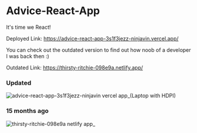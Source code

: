 # Advice-React-App
It's time we React!

Deployed Link: https://advice-react-app-3s1f3jezz-ninjavin.vercel.app/

You can check out the outdated version to find out how noob of a developer I was back then :)

Outdated Link: https://thirsty-ritchie-098e9a.netlify.app/

### Updated
![advice-react-app-3s1f3jezz-ninjavin vercel app_(Laptop with HDPI)](https://user-images.githubusercontent.com/49443829/126836260-0475ee42-e320-45f0-ac03-53e844626a1b.png)

### 15 months ago
![thirsty-ritchie-098e9a netlify app_](https://user-images.githubusercontent.com/49443829/126836233-d564ea2d-89d7-463e-b9c5-d11f82b71435.png)

